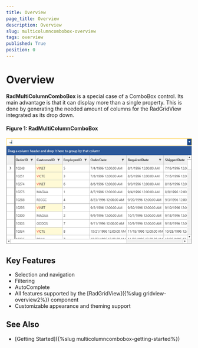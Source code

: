 ```yaml
---
title: Overview
page_title: Overview
description: Overview
slug: multicolumncombobox-overview
tags: overview
published: True
position: 0
---
```


# Overview

__RadMultiColumnComboBox__ is a special case of a ComboBox control. Its main advantage is that it can display more than a single property. This is done by generating the needed amount of columns for the RadGridView integrated as its drop down.

#### __Figure 1: RadMultiColumnComboBox__
![RadMultiColumnComboBox](images/MultiColumnComboBox_Overview.png)

## Key Features

* Selection and navigation
* Filtering
* AutoComplete
* All features supported by the [RadGridView]({%slug gridview-overview2%}) component 
* Customizable appearance and theming support

## See Also

* [Getting Started]({%slug multicolumncombobox-getting-started%})